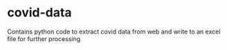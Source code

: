 # covid-data
Contains python code to extract covid data from web and write to an excel file for further processing
